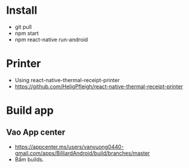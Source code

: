# Install

- git pull
- npm start
- npm react-native run-android

# Printer

- Using react-native-thermal-receipt-printer
- https://github.com/HeligPfleigh/react-native-thermal-receipt-printer

# Build app

## Vao App center

- https://appcenter.ms/users/vanvuong0440-gmail.com/apps/BilliardAndroid/build/branches/master
- Bấm builds.
